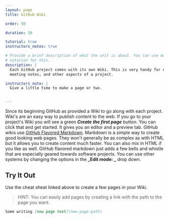 ```yaml
---
layout: page   
title: GitHub Wiki   

order: 50

duration: 10

tutorial: true
instructors_notes: true

# Provide a brief description of what the unit is about. You can use markdown
# notation for this.
description: |
  Each GitHub project comes with its own Wiki. This is very handy for extended documentation, 
  meeting notes, and other aspects of a project.

instructors_note: |
  Give a little time to make a page or two.


---
```


Since its beginning GitHub as provided a Wiki to go along with each project.  Wiki's are an easy way to publish content to the web. If you go to your project's Wiki you will
see a green **_Create the first page_** button. You can click that and get started. It gives you an editor and a preview tab. GitHub wikis use
[GitHub Flavored Markdown](https://github.com/adam-p/markdown-here/wiki/Markdown-Cheatsheet). Markdown is a simple way to create good looking web pages. They won't generally 
be as complex as with HTML but it allows you to create content much faster. You can also mix in HTML if you like as well. GitHub flavored markdown just adds a few bells and whistle 
that are especially geared towards software projects. You can use other systems by changing the options in the **_Edit mode: _** drop down. 

## Try It Out

Use the cheat sheat linked above to create a few pages in your Wiki. 

> HINT: You can easily add pages by creating a link with the path to the page you want. 

``` markdown
Some writing [new page text](new-page-path)

```

